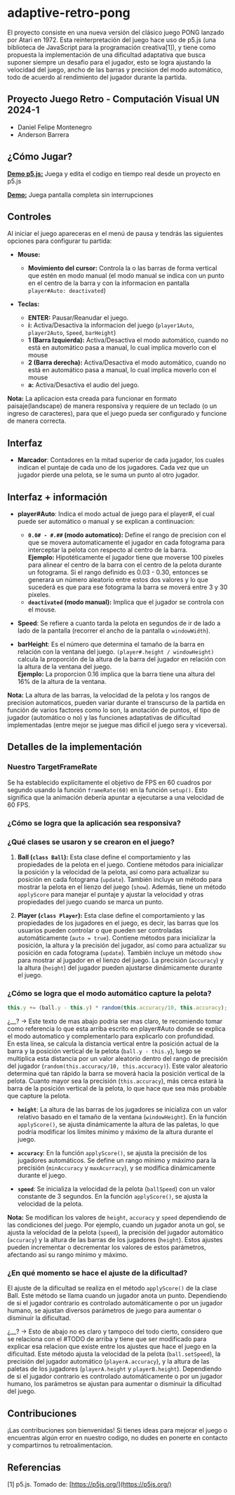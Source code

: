 # adaptive-retro-pong

El proyecto consiste en una nueva versión del clásico juego PONG lanzado por Atari en 1972. Esta reinterpretación del juego hace uso de p5.js (una biblioteca de JavaScript para la programación creativa[1]), y tiene como propuesta la implementación de una dificultad adaptativa que busca suponer siempre un desafio para el jugador, esto se logra ajustando la velocidad del juego, ancho de las barras y precision del modo automático, todo de acuerdo al rendimiento del jugador durante la partida.

## Proyecto Juego Retro - Computación Visual UN 2024-1
- Daniel Felipe Montenegro
- Anderson Barrera

## ¿Cómo Jugar?

 [**Demo p5.js:**](https://editor.p5js.org/dafmontenegro/full/Cnx7DpEdd) Juega y edita el codigo en tiempo real desde un proyecto en p5.js

 [**Demo:**](https://dafmontenegro.com/adaptive-retro-pong/) Juega pantalla completa sin interrupciones

## Controles
Al iniciar el juego apareceras en el menú de pausa y tendrás las siguientes opciones para configurar tu partida:

- **Mouse:**
  - **Movimiento del cursor:** Controla la o las barras de forma vertical que estén en modo manual (el modo manual se indica con un punto en el centro de la barra y con la informacion en pantalla `player#Auto: deactivated`)

- **Teclas:**
  - **ENTER:** Pausar/Reanudar el juego.
  - **i:** Activa/Desactiva la informacion del juego (`player1Auto`, `player2Auto`, `Speed`, `barHeight`)
  - **1 (Barra Izquierda):** Activa/Desactiva el modo automático, cuando no está en automático pasa a manual, lo cual implica moverlo con el mouse
  - **2 (Barra derecha):** Activa/Desactiva el modo automático, cuando no está en automático pasa a manual, lo cual implica moverlo con el mouse
  - **a:** Activa/Desactiva el audio del juego.


 **Nota:** La aplicacion esta creada para funcionar en formato paisaje(landscape) de manera responsiva y requiere de un teclado (o un ingreso de caracteres), para que el juego pueda ser configurado y funcione de manera correcta.


## Interfaz

- **Marcador**: Contadores en la mitad superior de cada jugador, los cuales indican el puntaje de cada uno de los jugadores. Cada vez que un jugador pierde una pelota, se le suma un punto al otro jugador.

## Interfaz + información

- **player#Auto**: Indica el modo actual de juego para el player#, el cual puede ser automático o manual y se explican a continuacion:
    - **`0.0# - #.##` (modo automatico):** Define el rango de precision con el que se movera automaticamente el jugador en cada fotograma para interceptar la pelota con respecto al centro de la barra.<br>**Ejemplo:** Hipotéticamente el jugador tiene que moverse 100 pixeles para alinear el centro de la barra con el centro de la pelota durante un fotograma. Si el rango definido es 0.03 - 0.30, entonces se generara un número aleatorio entre estos dos valores y lo que sucederá es que para ese fotograma la barra se moverá entre 3 y 30 pixeles.
    - **`deactivated` (modo manual):** Implica que el jugador se controla con el mouse.

- **Speed**: Se refiere a cuanto tarda la pelota en segundos de ir de lado a lado de la pantalla (recorrer el ancho de la pantalla o `windowWidth`).

- **barHeight**: Es el número que determina el tamaño de la barra en relación con la ventana del juego. `(player#.height / windowHeight)` calcula la proporción de la altura de la barra del jugador en relación con la altura de la ventana del juego. <br>**Ejemplo:** La proporcion 0.16 implica que la barra tiene una altura del 16% de la altura de la ventana.

**Nota:** La altura de las barras, la velocidad de la pelota y los rangos de precision automaticos, pueden variar durante el transcurso de la partida en función de varios factores como lo son, la anotación de puntos, el tipo de jugador (automático o no) y las funciones adaptativas de dificultad implementadas (entre mejor se juegue mas dificil el juego sera y viceversa).


## Detalles de la implementación

### Nuestro TargetFrameRate

Se ha establecido explícitamente el objetivo de FPS en 60 cuadros por segundo usando la función `frameRate(60)` en la función `setup()`. Esto significa que la animación debería apuntar a ejecutarse a una velocidad de 60 FPS.

### ¿Cómo se logra que la aplicación sea responsiva?


### ¿Qué clases se usaron y se crearon en el juego?

1. **Ball (`class Ball`):** Esta clase define el comportamiento y las propiedades de la pelota en el juego. Contiene métodos para inicializar la posición y la velocidad de la pelota, así como para actualizar su posición en cada fotograma (`update`). También incluye un método para mostrar la pelota en el lienzo del juego (`show`). Además, tiene un método `applyScore` para manejar el puntaje y ajustar la velocidad y otras propiedades del juego cuando se marca un punto.

2. **Player (`class Player`):** Esta clase define el comportamiento y las propiedades de los jugadores en el juego, es decir, las barras que los usuarios pueden controlar o que pueden ser controladas automáticamente (`auto = true`). Contiene métodos para inicializar la posición, la altura y la precisión del jugador, así como para actualizar su posición en cada fotograma (`update`). También incluye un método `show` para mostrar al jugador en el lienzo del juego. La precisión (`accuracy`) y la altura (`height`) del jugador pueden ajustarse dinámicamente durante el juego.


### ¿Cómo se logra que el modo automático capture la pelota?

```javascript
this.y += (ball.y - this.y) * random(this.accuracy/10, this.accuracy);
```
¿__? -> Este texto de mas abajo podria ser mas claro, te recomiendo tomar como referencia lo que esta arriba escrito en player#Auto donde se explica el modo automatico y complementarlo para explicarlo con profundidad. <br>
En esta línea, se calcula la distancia vertical entre la posición actual de la barra y la posición vertical de la pelota (`ball.y - this.y`), luego se multiplica esta distancia por un valor aleatorio dentro del rango de precisión del jugador (`random(this.accuracy/10, this.accuracy)`). Este valor aleatorio determina qué tan rápido la barra se moverá hacia la posición vertical de la pelota. Cuanto mayor sea la precisión (`this.accuracy`), más cerca estará la barra de la posición vertical de la pelota, lo que hace que sea más probable que capture la pelota.


- **`height`**: La altura de las barras de los jugadores se inicializa con un valor relativo basado en el tamaño de la ventana (`windowHeight`). En la función `applyScore()`, se ajusta dinámicamente la altura de las paletas, lo que podría modificar los límites mínimo y máximo de la altura durante el juego.

- **`accuracy`**: En la función `applyScore()`, se ajusta la precisión de los jugadores automáticos. Se define un rango mínimo y máximo para la precisión (`minAccuracy` y `maxAcurracy`), y se modifica dinámicamente durante el juego.

- **`speed`**: Se inicializa la velocidad de la pelota (`ballSpeed`) con un valor constante de 3 segundos. En la función `applyScore()`, se ajusta la velocidad de la pelota.


**Nota:** Se modifican los valores de `height`, `accuracy` y `speed` dependiendo de las condiciones del juego. Por ejemplo, cuando un jugador anota un gol, se ajusta la velocidad de la pelota (`speed`), la precisión del jugador automático (`accuracy`) y la altura de las barras de los jugadores (`height`). Estos ajustes pueden incrementar o decrementar los valores de estos parámetros, afectando así su rango mínimo y máximo.


### ¿En qué momento se hace el ajuste de la dificultad?

El ajuste de la dificultad se realiza en el método `applyScore()` de la clase Ball. Este método se llama cuando un jugador anota un punto. Dependiendo de si el jugador contrario es controlado automáticamente o por un jugador humano, se ajustan diversos parámetros de juego para aumentar o disminuir la dificultad.

¿__? -> Esto de abajo no es claro y tampoco del todo cierto, considero que se relaciona con el #TODO de arriba y tiene que ser modificado para explicar esa relacion que existe entre los ajustes que hace el juego en la dificultad.
Este método ajusta la velocidad de la pelota (`ball.setSpeed`), la precisión del jugador automático (`playerA.accuracy`), y la altura de las paletas de los jugadores (`playerA.height` y `playerB.height`). Dependiendo de si el jugador contrario es controlado automáticamente o por un jugador humano, los parámetros se ajustan para aumentar o disminuir la dificultad del juego.


## Contribuciones
¡Las contribuciones son bienvenidas! Si tienes ideas para mejorar el juego o encuentras algún error en nuestro codigo, no dudes en ponerte en contacto y compartirnos tu retroalimentacion.

## Referencias
[1] p5.js. Tomado de: [https://p5js.org/](https://p5js.org/)
